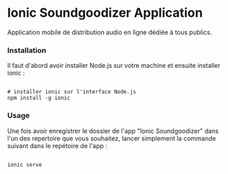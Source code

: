 <h1>Ionic Soundgoodizer Application</h1>
<p>Application mobile de distribution audio en ligne dédiée à tous publics.</p>

<h3>Installation</h3>
<p>Il faut d'abord avoir installer Node.js sur votre machine et ensuite installer ionic :</p>
<code>
# installer ionic sur l'interface Node.js</code><br>
<code>npm install -g ionic</code>


<h3>Usage</h3>
<p>Une fois avoir enregistrer le dossier de l'app "Ionic Soundgoodizer" dans l'un des repertoire que vous souhaitez, lancer simplement la commande suivant dans le repétoire de l'app :</p>
<code>
ionic serve
</code>
